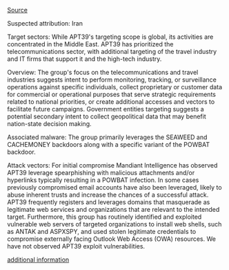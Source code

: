 [Source](https://www.mandiant.com/resources/insights/apt-groups)

Suspected attribution: Iran

Target sectors: While APT39's targeting scope is global, its activities are concentrated in the Middle East. APT39 has prioritized the telecommunications sector, with additional targeting of the travel industry and IT firms that support it and the high-tech industry.

Overview: The group's focus on the telecommunications and travel industries suggests intent to perform monitoring, tracking, or surveillance operations against specific individuals, collect proprietary or customer data for commercial or operational purposes that serve strategic requirements related to national priorities, or create additional accesses and vectors to facilitate future campaigns. Government entities targeting suggests a potential secondary intent to collect geopolitical data that may benefit nation-state decision making.

Associated malware: The group primarily leverages the SEAWEED and CACHEMONEY backdoors along with a specific variant of the POWBAT backdoor.

Attack vectors: For initial compromise Mandiant Intelligence has observed APT39 leverage spearphishing with malicious attachments and/or hyperlinks typically resulting in a POWBAT infection. In some cases previously compromised email accounts have also been leveraged, likely to abuse inherent trusts and increase the chances of a successful attack. APT39 frequently registers and leverages domains that masquerade as legitimate web services and organizations that are relevant to the intended target. Furthermore, this group has routinely identified and exploited vulnerable web servers of targeted organizations to install web shells, such as ANTAK and ASPXSPY, and used stolen legitimate credentials to compromise externally facing Outlook Web Access (OWA) resources. We have not observed APT39 exploit vulnerabilities.

[additional information](https://www.mandiant.com/resources/blog/apt39-iranian-cyber-espionage-group-focused-on-personal-information)